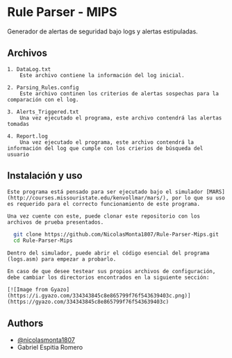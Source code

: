 
# Rule Parser - MIPS

 Generador de alertas de seguridad bajo logs y alertas estipuladas. 


## Archivos

    1. DataLog.txt
        Este archivo contiene la información del log inicial.
    
    2. Parsing_Rules.config
        Este archivo continen los criterios de alertas sospechas para la comparación con el log.
    
    3. Alerts_Triggered.txt
        Una vez ejecutado el programa, este archivo contendrá las alertas tomadas

    4. Report.log
        Una vez ejecutado el programa, este archivo contendrá la información del log que cumple con los crierios de búsqueda del usuario


## Instalación y uso

    Este programa está pensado para ser ejecutado bajo el simulador [MARS](http://courses.missouristate.edu/kenvollmar/mars/), por lo que su uso es requerido para el correcto funcionamiento de este programa.

    Una vez cuente con este, puede clonar este repositorio con los archivos de prueba presentados.

```bash
  git clone https://github.com/NicolasMonta1807/Rule-Parser-Mips.git
  cd Rule-Parser-Mips
```

    Dentro del simulador, puede abrir el código esencial del programa (logs.asm) para empezar a probarlo.

    En caso de que desee testear sus propios archivos de configuración, debe cambiar los directorios encontrados en la siguiente sección:

    [![Image from Gyazo](https://i.gyazo.com/334343845c8e865799f76f543639403c.png)](https://gyazo.com/334343845c8e865799f76f543639403c)
    

## Authors

- [@nicolasmonta1807](https://www.github.com/NicolasMonta1807)
- Gabriel Espitia Romero

